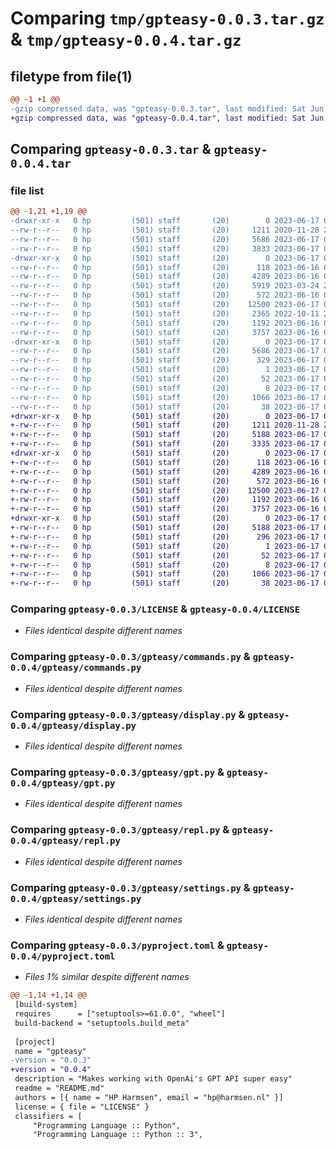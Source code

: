 # Comparing `tmp/gpteasy-0.0.3.tar.gz` & `tmp/gpteasy-0.0.4.tar.gz`

## filetype from file(1)

```diff
@@ -1 +1 @@
-gzip compressed data, was "gpteasy-0.0.3.tar", last modified: Sat Jun 17 08:31:51 2023, max compression
+gzip compressed data, was "gpteasy-0.0.4.tar", last modified: Sat Jun 17 09:11:53 2023, max compression
```

## Comparing `gpteasy-0.0.3.tar` & `gpteasy-0.0.4.tar`

### file list

```diff
@@ -1,21 +1,19 @@
-drwxr-xr-x   0 hp         (501) staff       (20)        0 2023-06-17 08:31:51.182370 gpteasy-0.0.3/
--rw-r--r--   0 hp         (501) staff       (20)     1211 2020-11-28 21:10:12.000000 gpteasy-0.0.3/LICENSE
--rw-r--r--   0 hp         (501) staff       (20)     5686 2023-06-17 08:31:51.181780 gpteasy-0.0.3/PKG-INFO
--rw-r--r--   0 hp         (501) staff       (20)     3833 2023-06-17 08:31:40.000000 gpteasy-0.0.3/README.md
-drwxr-xr-x   0 hp         (501) staff       (20)        0 2023-06-17 08:31:51.176741 gpteasy-0.0.3/gpteasy/
--rw-r--r--   0 hp         (501) staff       (20)      118 2023-06-16 09:28:57.000000 gpteasy-0.0.3/gpteasy/__init__.py
--rw-r--r--   0 hp         (501) staff       (20)     4289 2023-06-16 09:38:51.000000 gpteasy-0.0.3/gpteasy/commands.py
--rw-r--r--   0 hp         (501) staff       (20)     5919 2023-03-24 22:31:36.000000 gpteasy-0.0.3/gpteasy/day.py
--rw-r--r--   0 hp         (501) staff       (20)      572 2023-06-16 09:08:00.000000 gpteasy-0.0.3/gpteasy/display.py
--rw-r--r--   0 hp         (501) staff       (20)    12500 2023-06-17 08:13:14.000000 gpteasy-0.0.3/gpteasy/gpt.py
--rw-r--r--   0 hp         (501) staff       (20)     2365 2022-10-11 21:46:52.000000 gpteasy-0.0.3/gpteasy/period.py
--rw-r--r--   0 hp         (501) staff       (20)     1192 2023-06-16 09:38:41.000000 gpteasy-0.0.3/gpteasy/repl.py
--rw-r--r--   0 hp         (501) staff       (20)     3757 2023-06-16 09:08:00.000000 gpteasy-0.0.3/gpteasy/settings.py
-drwxr-xr-x   0 hp         (501) staff       (20)        0 2023-06-17 08:31:51.180885 gpteasy-0.0.3/gpteasy.egg-info/
--rw-r--r--   0 hp         (501) staff       (20)     5686 2023-06-17 08:31:51.000000 gpteasy-0.0.3/gpteasy.egg-info/PKG-INFO
--rw-r--r--   0 hp         (501) staff       (20)      329 2023-06-17 08:31:51.000000 gpteasy-0.0.3/gpteasy.egg-info/SOURCES.txt
--rw-r--r--   0 hp         (501) staff       (20)        1 2023-06-17 08:31:51.000000 gpteasy-0.0.3/gpteasy.egg-info/dependency_links.txt
--rw-r--r--   0 hp         (501) staff       (20)       52 2023-06-17 08:31:51.000000 gpteasy-0.0.3/gpteasy.egg-info/requires.txt
--rw-r--r--   0 hp         (501) staff       (20)        8 2023-06-17 08:31:51.000000 gpteasy-0.0.3/gpteasy.egg-info/top_level.txt
--rw-r--r--   0 hp         (501) staff       (20)     1066 2023-06-17 08:31:40.000000 gpteasy-0.0.3/pyproject.toml
--rw-r--r--   0 hp         (501) staff       (20)       38 2023-06-17 08:31:51.182521 gpteasy-0.0.3/setup.cfg
+drwxr-xr-x   0 hp         (501) staff       (20)        0 2023-06-17 09:11:53.758711 gpteasy-0.0.4/
+-rw-r--r--   0 hp         (501) staff       (20)     1211 2020-11-28 21:10:12.000000 gpteasy-0.0.4/LICENSE
+-rw-r--r--   0 hp         (501) staff       (20)     5188 2023-06-17 09:11:53.758383 gpteasy-0.0.4/PKG-INFO
+-rw-r--r--   0 hp         (501) staff       (20)     3335 2023-06-17 09:11:45.000000 gpteasy-0.0.4/README.md
+drwxr-xr-x   0 hp         (501) staff       (20)        0 2023-06-17 09:11:53.755452 gpteasy-0.0.4/gpteasy/
+-rw-r--r--   0 hp         (501) staff       (20)      118 2023-06-16 09:28:57.000000 gpteasy-0.0.4/gpteasy/__init__.py
+-rw-r--r--   0 hp         (501) staff       (20)     4289 2023-06-16 09:38:51.000000 gpteasy-0.0.4/gpteasy/commands.py
+-rw-r--r--   0 hp         (501) staff       (20)      572 2023-06-16 09:08:00.000000 gpteasy-0.0.4/gpteasy/display.py
+-rw-r--r--   0 hp         (501) staff       (20)    12500 2023-06-17 08:13:14.000000 gpteasy-0.0.4/gpteasy/gpt.py
+-rw-r--r--   0 hp         (501) staff       (20)     1192 2023-06-16 09:38:41.000000 gpteasy-0.0.4/gpteasy/repl.py
+-rw-r--r--   0 hp         (501) staff       (20)     3757 2023-06-16 09:08:00.000000 gpteasy-0.0.4/gpteasy/settings.py
+drwxr-xr-x   0 hp         (501) staff       (20)        0 2023-06-17 09:11:53.757880 gpteasy-0.0.4/gpteasy.egg-info/
+-rw-r--r--   0 hp         (501) staff       (20)     5188 2023-06-17 09:11:53.000000 gpteasy-0.0.4/gpteasy.egg-info/PKG-INFO
+-rw-r--r--   0 hp         (501) staff       (20)      296 2023-06-17 09:11:53.000000 gpteasy-0.0.4/gpteasy.egg-info/SOURCES.txt
+-rw-r--r--   0 hp         (501) staff       (20)        1 2023-06-17 09:11:53.000000 gpteasy-0.0.4/gpteasy.egg-info/dependency_links.txt
+-rw-r--r--   0 hp         (501) staff       (20)       52 2023-06-17 09:11:53.000000 gpteasy-0.0.4/gpteasy.egg-info/requires.txt
+-rw-r--r--   0 hp         (501) staff       (20)        8 2023-06-17 09:11:53.000000 gpteasy-0.0.4/gpteasy.egg-info/top_level.txt
+-rw-r--r--   0 hp         (501) staff       (20)     1066 2023-06-17 09:11:45.000000 gpteasy-0.0.4/pyproject.toml
+-rw-r--r--   0 hp         (501) staff       (20)       38 2023-06-17 09:11:53.758804 gpteasy-0.0.4/setup.cfg
```

### Comparing `gpteasy-0.0.3/LICENSE` & `gpteasy-0.0.4/LICENSE`

 * *Files identical despite different names*

### Comparing `gpteasy-0.0.3/gpteasy/commands.py` & `gpteasy-0.0.4/gpteasy/commands.py`

 * *Files identical despite different names*

### Comparing `gpteasy-0.0.3/gpteasy/display.py` & `gpteasy-0.0.4/gpteasy/display.py`

 * *Files identical despite different names*

### Comparing `gpteasy-0.0.3/gpteasy/gpt.py` & `gpteasy-0.0.4/gpteasy/gpt.py`

 * *Files identical despite different names*

### Comparing `gpteasy-0.0.3/gpteasy/repl.py` & `gpteasy-0.0.4/gpteasy/repl.py`

 * *Files identical despite different names*

### Comparing `gpteasy-0.0.3/gpteasy/settings.py` & `gpteasy-0.0.4/gpteasy/settings.py`

 * *Files identical despite different names*

### Comparing `gpteasy-0.0.3/pyproject.toml` & `gpteasy-0.0.4/pyproject.toml`

 * *Files 1% similar despite different names*

```diff
@@ -1,14 +1,14 @@
 [build-system]
 requires      = ["setuptools>=61.0.0", "wheel"]
 build-backend = "setuptools.build_meta"
 
 [project]
 name = "gpteasy"
-version = "0.0.3"
+version = "0.0.4"
 description = "Makes working with OpenAi's GPT API super easy"
 readme = "README.md"
 authors = [{ name = "HP Harmsen", email = "hp@harmsen.nl" }]
 license = { file = "LICENSE" }
 classifiers = [
     "Programming Language :: Python",
     "Programming Language :: Python :: 3",
```

